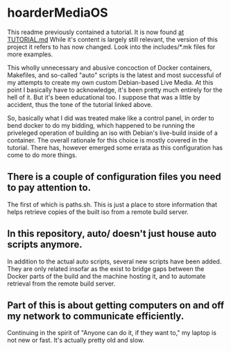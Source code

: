 hoarderMediaOS
==============

This readme previously contained a tutorial. It is now found
[at TUTORIAL.md](https://github.com/cmotc/hoarderMediaOS/blob/master/TUTORIAL.md)
While it's content is largely still relevant, the version of this project it
refers to has now changed. Look into the includes/*.mk files for more examples.

This wholly unnecessary and abusive concoction of Docker containers, Makefiles,
and so-called "auto" scripts is the latest and most successful of my attempts to
create my own custom Debian-based Live Media. At this point I basically have to
acknowledge, it's been pretty much entirely for the hell of it. But it's been
educational too. I suppose that was a little by accident, thus the tone of the
tutorial linked above.

So, basically what I did was treated make like a control panel, in order to bend
docker to do my bidding, which happened to be running the priveleged operation
of building an iso with Debian's live-build inside of a container. The overall
rationale for this choice is mostly covered in the tutorial. There has, however
emerged some errata as this configuration has come to do more things.

There is a couple of configuration files you need to pay attention to.
----------------------------------------------------------------------

The first of which is paths.sh. This is just a place to store information that
helps retrieve copies of the built iso from a remote build server.

In this repository, auto/ doesn't just house auto scripts anymore.
------------------------------------------------------------------

In addition to the actual auto scripts, several new scripts have been added.
They are only related insofar as the exist to bridge gaps between the Docker
parts of the build and the machine hosting it, and to automate retrieval from
the remote build server.

Part of this is about getting computers on and off my network to communicate efficiently.
-----------------------------------------------------------------------------------------

Continuing in the spirit of "Anyone can do it, if they want to," my laptop is
not new or fast. It's actually pretty old and slow.
